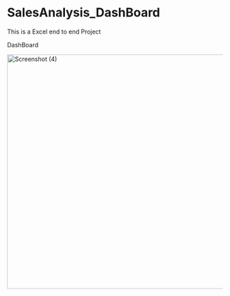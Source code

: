 # SalesAnalysis_DashBoard

This is a Excel end to end Project

DashBoard 

<img width="1310" height="547" alt="Screenshot (4)" src="https://github.com/user-attachments/assets/0f92f3a6-084a-4364-aab5-e0f74d48c550" />

